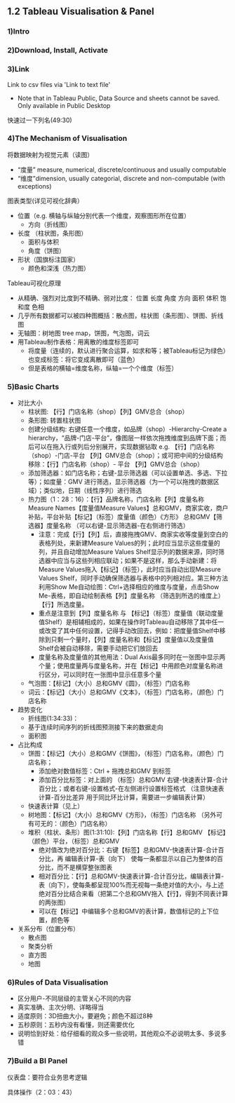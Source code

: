 ## 1.2  Tableau Visualisation & Panel

### 1)Intro

### 2)Download, Install, Activate

### 3)Link
Link to csv files via 'Link to text file'
- Note that in Tableau Public, Data Source and sheets cannot be saved. Only available in Public Desktop

快速过一下列名(49:30)
### 4)The Mechanism of Visualisation
将数据映射为视觉元素（读图）
- “度量” measure, numerical, discrete/continuous and usually computable
- “维度”dimension, usually categorial, discrete and non-computable (with exceptions)

图表类型(详见可视化辞典）
- 位置（e.g. 横轴与纵轴分别代表一个维度，观察图形所在位置）
  - 方向（折线图）
- 长度 （柱状图，条形图）
  - 面积与体积
  - 角度（饼图）  
- 形状（国旗标注国家）
  - 颜色和深浅（热力图）

Tableau可视化原理
- 从精确、强烈对比度到不精确、弱对比度： 位置 长度 角度 方向 面积 体积 饱和度 色相
- 几乎所有数据都可以被四种图概括：散点图，柱状图（条形图）、饼图、折线图
- 无轴图：树地图 tree map，饼图，气泡图，词云
- 用Tableau制作表格：用离散的维度标签即可
  - 将度量（连续的，默认进行聚合运算，如求和等；被Tableau标记为绿色）也变成标签：将它变成离散即可（蓝色）
  - 但是表格的横轴=维度名称，纵轴=一个个维度（标签）

### 5)Basic Charts
- 对比大小
  - 柱状图: 【行】门店名称（shop）【列】GMV总合（shop）
  - 条形图: 转置柱状图
  - 创建分级结构: 右键任意一个维度，如品牌（shop）-Hierarchy-Create a hierarchy，“品牌-门店-平台”，像图层一样依次拖拽维度到品牌下面；而后可以在拖入行或列后分别展开，实现数据钻取
    e.g. 【行】门店名称（shop）-门店-平台  【列】GMV总合（shop）；或可把中间的分级结构移除：【行】门店名称（shop）- 平台 【列】GMV总合（shop）
  - 添加筛选器：如门店名称；右键-显示筛选器（可以设置单选、多选、下拉等）；如度量：GMV 进行筛选，显示筛选器（为一个可以拖拽的数据区域）；类似地，日期（线性序列）进行筛选
  - 热力图（1：28：16）：【行】品牌名称，门店名称【列】度量名称Measure Names【度量值Measure Values】总和GMV，商家实收，商户补贴，平台补贴【标记】（标签）度量值（颜色）《方形》 总和GMV【筛选器】度量名称 （可以右键-显示筛选器-在右侧进行筛选）
    - 注意：完成【行】【列】后，直接拖拽GMV、商家实收等度量到空白的表格列处，来新建Measure Values的列；此时应当显示这些度量的列，并且自动增加Measure Values Shelf显示列的数据来源，同时筛选器中应当与这些列相应联动；如果不是这样，那么手动新建：将Measure Values拖入【标记】（标签），此时应当自动出现Measure Values Shelf，同时手动确保筛选器与表格中的列相对应。第三种方法利用Show Me自动绘图：Ctrl+选择相应的维度与度量，点击Show Me-表格，即自动绘制表格【列】度量名称 （筛选到所选的维度上）【行】所选度量。
    - 重点是注意到【列】度量名称 与 【标记】（标签）度量值（联动度量值Shelf）是相辅相成的，如果在操作时Tableau自动移除了其中任一或改变了其中任何设置，记得手动改回去，例如：把度量值Shelf中移除到只剩一个量时，【列】度量名称和【标记】度量值以及度量值Shelf会被自动移除，需要手动把它们放回去
    - 度量名称及度量值的其他用法：Dual Axis最多同时在一张图中显示两个量；使用度量两与度量名称，并在【标记】中用颜色对度量名称进行区分，可以同时在一张图中显示任意多个量
  - 气泡图：【标记】（大小）总和GMV《圆》，（标签）门店名称
  - 词云：【标记】（大小）总和GMV《文本》，（标签）门店名称，（颜色）门店名称
- 趋势变化
  - 折线图(1:34:33)：
  - 基于连续时间序列的折线图预测接下来的数据走向
  - 面积图
- 占比构成
  - 饼图：【标记】（大小）总和GMV《饼图》，（标签）门店名称，（颜色）门店名称；
    - 添加绝对数值标签：Ctrl + 拖拽总和GMV 到标签
    - 添加百分比标签：对上面的 （标签）总和GMV 右键-快速表计算-合计百分比；或者右键-设置格式-在左侧进行设置标签格式 （注意快速表计算-百分比差异 用于同比环比计算，需要进一步编辑表计算）
  - 快速表计算（见上）
  - 树地图：【标记】（大小）总和GMV《方形》，（标签）门店名称 （另外可有可无的：（颜色）门店名称）
  - 堆积（柱状、条形）图(1:31:10):【列】门店名称【行】总和GMV 【标记】（颜色）平台，（标签）总和GMV
    - 绝对值改为绝对百分比：右键【标签】总和GMV-快速表计算-合计百分比，再 编辑表计算-表（向下） 使每一条都显示以自己为整体的百分比，而不是横穿整张图表
    - 相对百分比：【行】总和GMV-快速表计算-合计百分比，编辑表计算-表（向下），使每条都呈现100%而无视每一条绝对值的大小，与上述绝对百分比结合来看（把第二个总和GMV拖入【行】，得到不同表计算的两张图）
    - 可以在【标记】中编辑多个总和GMV的表计算，数值标记的上下位置，颜色等
- 关系分布（位置分布）
  - 散点图
  - 聚类分析
  - 直方图
  - 地图

### 6)Rules of Data Visualisation
- 区分用户-不同层级的主管关心不同的内容
- 真实准确、主次分明、详略得当
- 适度原则：3D扭曲大小，要避免；颜色不超过8种
- 五秒原则：五秒内没有看懂，则还需要优化
- 说明恰到好处：给仔细看的观众多一些说明，其他观众不必说明太多、多说多错

### 7)Build a BI Panel
仪表盘：要符合业务思考逻辑

具体操作（2：03：43）

